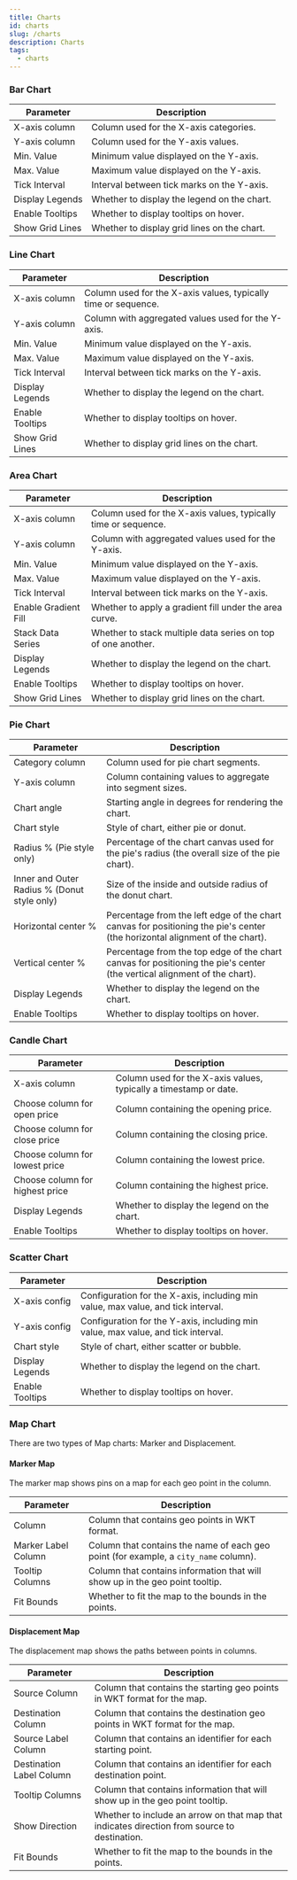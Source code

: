 ```yaml
---
title: Charts
id: charts
slug: /charts
description: Charts
tags:
  - charts
---
```


### Bar Chart

| Parameter       | Description                                 |
| --------------- | ------------------------------------------- |
| X-axis column   | Column used for the X-axis categories.      |
| Y-axis column   | Column used for the Y-axis values.          |
| Min. Value      | Minimum value displayed on the Y-axis.      |
| Max. Value      | Maximum value displayed on the Y-axis.      |
| Tick Interval   | Interval between tick marks on the Y-axis.  |
| Display Legends | Whether to display the legend on the chart. |
| Enable Tooltips | Whether to display tooltips on hover.       |
| Show Grid Lines | Whether to display grid lines on the chart. |

### Line Chart

| Parameter       | Description                                                    |
| --------------- | -------------------------------------------------------------- |
| X-axis column   | Column used for the X-axis values, typically time or sequence. |
| Y-axis column   | Column with aggregated values used for the Y-axis.             |
| Min. Value      | Minimum value displayed on the Y-axis.                         |
| Max. Value      | Maximum value displayed on the Y-axis.                         |
| Tick Interval   | Interval between tick marks on the Y-axis.                     |
| Display Legends | Whether to display the legend on the chart.                    |
| Enable Tooltips | Whether to display tooltips on hover.                          |
| Show Grid Lines | Whether to display grid lines on the chart.                    |

### Area Chart

| Parameter            | Description                                                    |
| -------------------- | -------------------------------------------------------------- |
| X-axis column        | Column used for the X-axis values, typically time or sequence. |
| Y-axis column        | Column with aggregated values used for the Y-axis.             |
| Min. Value           | Minimum value displayed on the Y-axis.                         |
| Max. Value           | Maximum value displayed on the Y-axis.                         |
| Tick Interval        | Interval between tick marks on the Y-axis.                     |
| Enable Gradient Fill | Whether to apply a gradient fill under the area curve.         |
| Stack Data Series    | Whether to stack multiple data series on top of one another.   |
| Display Legends      | Whether to display the legend on the chart.                    |
| Enable Tooltips      | Whether to display tooltips on hover.                          |
| Show Grid Lines      | Whether to display grid lines on the chart.                    |

### Pie Chart

| Parameter                                   | Description                                                                                                                 |
| ------------------------------------------- | --------------------------------------------------------------------------------------------------------------------------- |
| Category column                             | Column used for pie chart segments.                                                                                         |
| Y-axis column                               | Column containing values to aggregate into segment sizes.                                                                   |
| Chart angle                                 | Starting angle in degrees for rendering the chart.                                                                          |
| Chart style                                 | Style of chart, either pie or donut.                                                                                        |
| Radius % (Pie style only)                   | Percentage of the chart canvas used for the pie's radius (the overall size of the pie chart).                               |
| Inner and Outer Radius % (Donut style only) | Size of the inside and outside radius of the donut chart.                                                                   |
| Horizontal center %                         | Percentage from the left edge of the chart canvas for positioning the pie's center (the horizontal alignment of the chart). |
| Vertical center %                           | Percentage from the top edge of the chart canvas for positioning the pie's center (the vertical alignment of the chart).    |
| Display Legends                             | Whether to display the legend on the chart.                                                                                 |
| Enable Tooltips                             | Whether to display tooltips on hover.                                                                                       |

### Candle Chart

| Parameter                       | Description                                                       |
| ------------------------------- | ----------------------------------------------------------------- |
| X-axis column                   | Column used for the X-axis values, typically a timestamp or date. |
| Choose column for open price    | Column containing the opening price.                              |
| Choose column for close price   | Column containing the closing price.                              |
| Choose column for lowest price  | Column containing the lowest price.                               |
| Choose column for highest price | Column containing the highest price.                              |
| Display Legends                 | Whether to display the legend on the chart.                       |
| Enable Tooltips                 | Whether to display tooltips on hover.                             |

### Scatter Chart

| Parameter       | Description                                                                      |
| --------------- | -------------------------------------------------------------------------------- |
| X-axis config   | Configuration for the X-axis, including min value, max value, and tick interval. |
| Y-axis config   | Configuration for the Y-axis, including min value, max value, and tick interval. |
| Chart style     | Style of chart, either scatter or bubble.                                        |
| Display Legends | Whether to display the legend on the chart.                                      |
| Enable Tooltips | Whether to display tooltips on hover.                                            |

### Map Chart

There are two types of Map charts: Marker and Displacement.

#### Marker Map

The marker map shows pins on a map for each geo point in the column.

| Parameter           | Description                                                                          |
| ------------------- | ------------------------------------------------------------------------------------ |
| Column              | Column that contains geo points in WKT format.                                       |
| Marker Label Column | Column that contains the name of each geo point (for example, a `city_name` column). |
| Tooltip Columns     | Column that contains information that will show up in the geo point tooltip.         |
| Fit Bounds          | Whether to fit the map to the bounds in the points.                                  |

#### Displacement Map

The displacement map shows the paths between points in columns.

| Parameter                | Description                                                                                  |
| ------------------------ | -------------------------------------------------------------------------------------------- |
| Source Column            | Column that contains the starting geo points in WKT format for the map.                      |
| Destination Column       | Column that contains the destination geo points in WKT format for the map.                   |
| Source Label Column      | Column that contains an identifier for each starting point.                                  |
| Destination Label Column | Column that contains an identifier for each destination point.                               |
| Tooltip Columns          | Column that contains information that will show up in the geo point tooltip.                 |
| Show Direction           | Whether to include an arrow on that map that indicates direction from source to destination. |
| Fit Bounds               | Whether to fit the map to the bounds in the points.                                          |
